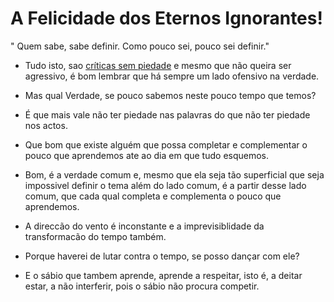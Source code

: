 # A Felicidade dos Eternos Ignorantes!

" Quem sabe, sabe definir. Como pouco sei, pouco sei definir."

- Tudo isto, sao [críticas sem piedade](https://blogspot.criticasempiedade.pt) e mesmo que não queira ser agressivo, é bom lembrar que há sempre um lado ofensivo na verdade.

- Mas qual Verdade, se pouco sabemos neste pouco tempo que temos?

- É que mais vale não ter piedade nas palavras do que não ter piedade nos actos.

- Que bom que existe alguém que possa completar e complementar o pouco que aprendemos ate ao dia em que tudo esquemos. 

- Bom, é a verdade comum e, mesmo que ela seja tão superficial que seja impossivel definir o tema além do lado comum, é a partir desse lado comum, que cada qual completa e complementa o pouco que aprendemos. 

- A direccão do vento é inconstante e a imprevisiblidade da transformacão do tempo também.

- Porque haverei de lutar contra o tempo, se posso dançar com ele?

- E o sábio que tambem aprende, aprende a respeitar, isto é, a deitar estar, a não interferir, pois o sábio não procura competir. 